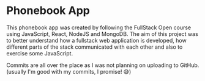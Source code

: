 # Phonebook App
This phonebook app was created by following the FullStack Open course using JavaScript, React, NodeJS and MongoDB. The aim of this project was to better understand how a fullstack web application is developed, how different parts of the stack communicated with each other and also to exercise some JavaScript.

Commits are all over the place as I was not planning on uploading to GitHub. (usually I'm good with my commits, I promise! 😅)